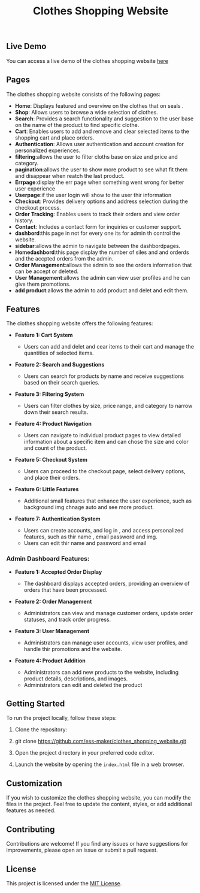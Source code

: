 <h1 align="center">Clothes Shopping Website</h1>

<p align="center">
  <img src="https://github.com/ess-maker/Ecommerce_hijab/blob/main/src/assets/website_pages/auth_page.png" alt="">
  <img src="https://github.com/ess-maker/Ecommerce_hijab/blob/main/src/assets/website_pages/dashbordPage_five.png" alt="">
  <img src="https://github.com/ess-maker/Ecommerce_hijab/blob/main/src/assets/website_pages/dashbordPage_one.png" alt="">
  <img src="https://github.com/ess-maker/Ecommerce_hijab/blob/main/src/assets/website_pages/dashbordPage_three.png" alt="">
  <img src="https://github.com/ess-maker/Ecommerce_hijab/blob/main/src/assets/website_pages/dashbordPage_two.png" alt="">
  <img src="https://github.com/ess-maker/Ecommerce_hijab/blob/main/src/assets/website_pages/main_img_five.png" alt="">
  <img src="https://github.com/ess-maker/Ecommerce_hijab/blob/main/src/assets/website_pages/main_img_seven.png" alt="">
  <img src="https://github.com/ess-maker/Ecommerce_hijab/blob/main/src/assets/website_pages/main_img_six.png" alt="">
  <img src="https://github.com/ess-maker/Ecommerce_hijab/blob/main/src/assets/website_pages/main_img_thore.png" alt="">
  <img src="https://github.com/ess-maker/Ecommerce_hijab/blob/main/src/assets/website_pages/main_img_three.png" alt="">
  <img src="https://github.com/ess-maker/Ecommerce_hijab/blob/main/src/assets/website_pages/main_img_two.png" alt="">
  
</p>

## Live Demo

You can access a live demo of the clothes shopping website [here](https://ecommerchijab.netlify.app/)

## Pages

The clothes shopping website consists of the following pages:

- **Home**: Displays featured and overviwe on the clothes that on seals .
- **Shop**: Allows users to browse a wide selection of clothes.
- **Search**: Provides a search functionality and suggestion to the user base on the name of the product to find specific clothe.
- **Cart**: Enables users to add and remove and clear selected items to the shopping cart and place orders.
- **Authentication**: Allows user authentication and account creation for personalized experiences.
- **filtering**:allows the user to filter cloths base on size and price and category.
- **pagination**:allows the user to show more product to see what fit them and disappear when reatch the last product.
- **Errpage**:display the err page when something went wrong for better user experience
- **Userpage**:if the user login will show to the user thir information
- **Checkout**: Provides delivery options and address selection during the checkout process.
- **Order Tracking**: Enables users to track their orders and view order history.
- **Contact**: Includes a contact form for inquiries or customer support.
- **dashbord**:this page in not for every one its for admin th control the website.
- **sidebar**:allows the admin to navigate between  the dashbordpages.
- **Homedashbord**:this page display the number of siles and and orderds and the accpted orders from the admin.
- **Order Management**:allows the admin to see the orders information that can be accept or deleted.
- **User Management**:allows the admin can view user profiles and he can give them promotions.
- **add product**:allows the admin to add product and delet and edit them.



## Features

The clothes shopping website offers the following features:
- **Feature 1: Cart System**
  - Users can add and delet and cear items to their cart and manage the quantities of selected items.
  
- **Feature 2: Search and Suggestions**
  - Users can search for products by name and receive suggestions based on their search queries.
  
- **Feature 3: Filtering System**
  - Users can filter clothes by size, price range, and category to narrow down their search results.
  
- **Feature 4: Product Navigation**
  - Users can navigate to individual product pages to view detailed information about a specific item and can chose the size and color and count of the product.
  
- **Feature 5: Checkout System**
  - Users can proceed to the checkout page, select delivery options, and place their orders.
  
- **Feature 6: Little Features**
  - Additional small features that enhance the user experience, such as background img chnage auto and see more product.
  
- **Feature 7: Authentication System**
  - Users can create accounts, and log in , and access personalized features, such as thir name , email password and img.
  - Users can edit thir name and password and email

### Admin Dashboard Features:

- **Feature 1: Accepted Order Display**
  - The dashboard displays accepted orders, providing an overview of orders that have been processed.
  
- **Feature 2: Order Management**
  - Administrators can view and manage customer orders, update order statuses, and track order progress.
  
- **Feature 3: User Management**
  - Administrators can manage user accounts, view user profiles, and handle thir promotions and the website.
  
- **Feature 4: Product Addition**
  - Administrators can add new products to the website, including product details, descriptions, and images.
  - Administrators can edit and deleted the product 

## Getting Started

To run the project locally, follow these steps:

1. Clone the repository:
2. git clone https://github.com/ess-maker/clothes_shopping_website.git

2. Open the project directory in your preferred code editor.

3. Launch the website by opening the `index.html` file in a web browser.


## Customization

If you wish to customize the clothes shopping website, you can modify the files in the project. Feel free to update the content, styles, or add additional features as needed.

## Contributing

Contributions are welcome! If you find any issues or have suggestions for improvements, please open an issue or submit a pull request.


## License

This project is licensed under the [MIT License](LICENSE).


